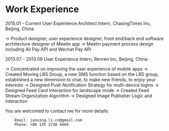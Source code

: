 # Work Experience

2015.01 - Current	User Experience Architect Intern, ChasingTimes Inc, Beijing, China

→ Product designer, user experience designer, front end/back end software architecture designer of Meetin app
→ Meetin payment process design including Ali Pay API and Wechat Pay API


2013.07 - 2013.09	User Experience Intern, Renren Inc, Beijing, China

→ Concentrated on improving the user experience of mobile apps
→ Created Moving LBS Group, a new SMS function based on the LBS group, established a
	new dimension to chat, to make new friends, to enjoy your interests
→ Designed Push Notification Strategy for multi-device logins
→ Designed Feed Card Interaction for landscape mode
→ Created Feed Stream Organization Algorithm
→ Designed Image Publisher Logic and Interaction



You are welcomed to contact me for more details:

		Email: junxing.li.cn@gmail.com
		Phone: +86 135 2738 4469
